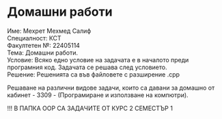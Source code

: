 # Домашни работи

Име: Мехрет Мехмед Салиф <br/>
Специалност: КСТ <br/>
Факултетен №: 22405114 <br/>
Тема: Домашни работи. <br/>
Условие: Всяко едно условие на задачата е в началото преди програмния код. Задачата се решава след условието. <br/>
Решение: Решенията са във файловете с разширение .cpp <br/>


Решаване на различни видове задачи, които са давани за домашно от кабинет - 3309 - (Програмиране и използване на компютри). <br/>

!!! В ПАПКА ООP СА ЗАДАЧИТЕ ОТ КУРС 2 СЕМЕСТЪР 1 </br>

